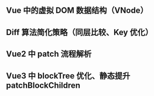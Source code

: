## Vue 中的虚拟 DOM 数据结构（VNode）

## Diff 算法简化策略（同层比较、Key 优化）

## Vue2 中 patch 流程解析

## Vue3 中 blockTree 优化、静态提升 patchBlockChildren
